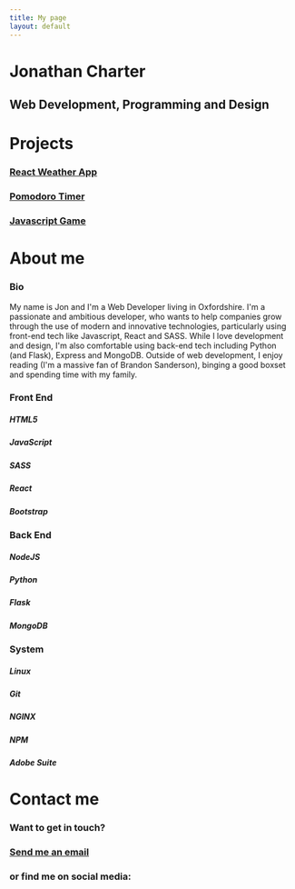 ```yaml
---
title: My page
layout: default
---
```

<main class="home section" id="home">
    <h1 class="main-heading">Jonathan <span id="highlight">Charter</span></h1>
    <h2 class="sub-heading">Web Development, Programming and Design</h2>
    <div class="icons">
        <a href="https://github.com/jmcharter/">
            <i class="fab fa-github fa-2x"></i>
        </a>
        <a href="https://www.linkedin.com/in/jonathan-charter-2127442b/">
            <i class="fab fa-linkedin fa-2x"></i>
        </a>
        <a href="https://codepen.io/jmcharter">
            <i class="fab fa-codepen fa-2x"></i>
        </a>
        <a href="https://twitter.com/joncharter">
            <i class="fab fa-twitter fa-2x"></i>
        </a>
        <a href="mailto:hello@joncharter.co.uk">
            <i class="fas fa-envelope fa-2x"></i>
        </a>
    </div>
</main>
<div class="projects section" id="projects">
    <h1 class="section-heading">Projects</h1>
    <div class="showcase">
        <div class="show-row">
            <div class="show-col">
                <div class="project-img" id="weather-site">
                    <a href="http://weather.joncharter.co.uk">
                        <h3>React Weather App</h3>
                    </a>
                </div>
            </div>
            <div class="show-col">
                <div class="project-img" id="pomodoro-site">
                    <a href="http://pomodoro.joncharter.co.uk">
                        <h3>Pomodoro Timer</h3>
                    </a>
                </div>
            </div>
            <div class="show-col">
                <div class="project-img" id="rgbgame-site">
                    <a href="http://rgbgame.joncharter.co.uk">
                        <h3>Javascript Game</h3>
                    </a>
                </div>
            </div>
        </div>
    </div>
</div>
<div class="about section" id="about">
    <h1 class="section-heading">About me</h1>
    <div class="about-info">
        <div class="bio-pic"></div>
        <div class="bio">
            <h3 class="sub-header">Bio</h3>
            My name is Jon and I'm a Web Developer living in Oxfordshire. I'm a passionate and
            ambitious developer, who wants to help companies grow through the use of modern and innovative
            technologies, particularly using front-end tech like Javascript, React and SASS. While I love development
            and
            design, I'm also comfortable using back-end tech including Python (and Flask), Express and MongoDB.
            Outside of web
            development, I enjoy reading (I'm a massive fan of Brandon Sanderson), binging a good boxset and
            spending time with my family.
        </div>
        <div class="card card-1">
            <h3>Front End</h3>
            <div class="divider"></div>
            <div class="tech-icons">
                <div class="icon"><i class="fab fa-html5 fa-4x"></i>
                    <h5>HTML5</h5>
                </div>
                <div class="icon"><i class="fab fa-js fa-4x"></i>
                    <h5>JavaScript</h5>
                </div>
                <div class="icon"><i class="fab fa-sass fa-4x"></i>
                    <h5>SASS</h5>
                </div>
                <div class="icon"><i class="fab fa-react fa-4x"></i>
                    <h5>React</h5>
                </div>
                <div class="icon"><i class="fab fa-bootstrap fa-4x"></i>
                    <h5>Bootstrap</h5>
                </div>
            </div>
        </div>
        <div class="card card-2">
            <h3>Back End</h3>
            <div class="divider"></div>
            <div class="tech-icons">
                <div class="icon"><i class="fab fa-node fa-4x"></i>
                    <h5>NodeJS</h5>
                </div>
                <div class="icon"><i class="fab fa-python fa-4x"></i>
                    <h5>Python</h5>
                </div>
                <div class="icon"><i class="fas fa-flask fa-4x"></i>
                    <h5>Flask</h5>
                </div>
                <div class="icon"><i class="fas fa-database fa-4x"></i>
                    <h5>MongoDB</h5>
                </div>
            </div>
        </div>
        <div class="card card-3">
            <h3>System</h3>
            <div class="divider"></div>
            <div class="tech-icons">
                <div class="icon"><i class="fab fa-linux fa-4x"></i>
                    <h5>Linux</h5>
                </div>
                <div class="icon"><i class="fab fa-git fa-4x"></i>
                    <h5>Git</h5>
                </div>
                <div class="icon"><i class="fas fa-server fa-4x"></i>
                    <h5>NGINX</h5>
                </div>
                <div class="icon"><i class="fab fa-npm fa-4x"></i>
                    <h5>NPM</h5>
                </div>
                <div class="icon"><i class="fab fa-adobe fa-4x"></i>
                    <h5>Adobe Suite</h5>
                </div>
            </div>
        </div>
    </div>
</div>
<div class="contact section" id="contact">
    <h1 class="section-heading">Contact me</h1>
    <div class="contact-info">
        <h3>Want to get in touch?</h3>
        <h3>
            <div class="email"><a href="mailto:hello@joncharter.co.uk">Send me an email</a></div>
        </h3>
        <h3>or find me on social media:</h3>
        <div class="icons">
            <a href="https://github.com/jmcharter/">
                <i class="fab fa-github fa-2x"></i>
            </a>
            <a href="https://www.linkedin.com/in/jonathan-charter-2127442b/">
                <i class="fab fa-linkedin fa-2x"></i>
            </a>
            <a href="https://codepen.io/jmcharter">
                <i class="fab fa-codepen fa-2x"></i>
            </a>
            <a href="https://twitter.com/joncharter">
                <i class="fab fa-twitter fa-2x"></i>
            </a>
        </div>
    </div>
</div>